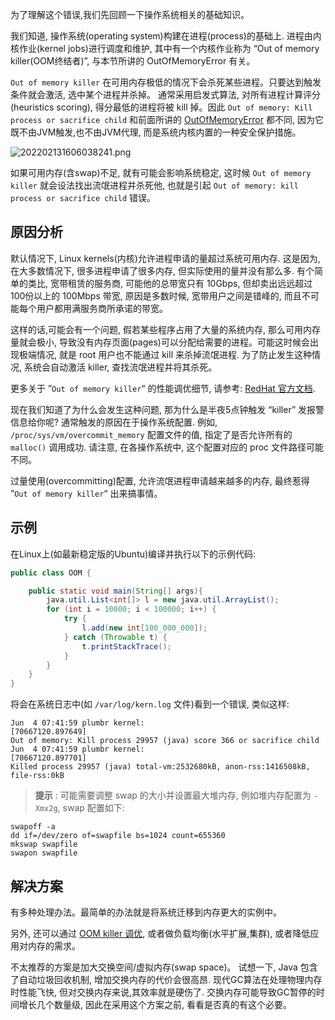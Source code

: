 为了理解这个错误,我们先回顾一下操作系统相关的基础知识。

我们知道, 操作系统(operating system)构建在进程(process)的基础上. 进程由内核作业(kernel jobs)进行调度和维护, 其中有一个内核作业称为 “Out of memory killer(OOM终结者)”, 与本节所讲的 OutOfMemoryError 有关。

`Out of memory killer` 在可用内存极低的情况下会杀死某些进程。只要达到触发条件就会激活, 选中某个进程并杀掉。 通常采用启发式算法, 对所有进程计算评分(heuristics scoring), 得分最低的进程将被 kill 掉。因此 `Out of memory: Kill process or sacrifice child` 和前面所讲的 [OutOfMemoryError](http://blog.csdn.net/renfufei/article/category/5884735) 都不同, 因为它既不由JVM触发,也不由JVM代理, 而是系统内核内置的一种安全保护措施。

![202202131606038241.png](http://image.cmsblogs.com/article/group/common-serial/202202131606038241.png)

如果可用内存(含swap)不足, 就有可能会影响系统稳定, 这时候 `Out of memory killer` 就会设法找出流氓进程并杀死他, 也就是引起 `Out of memory: kill process or sacrifice child` 错误。

## 原因分析

默认情况下, Linux kernels(内核)允许进程申请的量超过系统可用内存. 这是因为,在大多数情况下, 很多进程申请了很多内存, 但实际使用的量并没有那么多. 有个简单的类比, 宽带租赁的服务商, 可能他的总带宽只有 10Gbps, 但却卖出远远超过100份以上的 100Mbps 带宽, 原因是多数时候, 宽带用户之间是错峰的, 而且不可能每个用户都用满服务商所承诺的带宽。

这样的话,可能会有一个问题, 假若某些程序占用了大量的系统内存, 那么可用内存量就会极小, 导致没有内存页面(pages)可以分配给需要的进程。可能这时候会出现极端情况, 就是 root 用户也不能通过 kill 来杀掉流氓进程. 为了防止发生这种情况, 系统会自动激活 killer, 查找流氓进程并将其杀死。

更多关于 ”`Out of memory killer`“ 的性能调优细节, 请参考: [RedHat 官方文档](https://access.redhat.com/site/documentation/en-US/Red_Hat_Enterprise_Linux/6/html/Performance_Tuning_Guide/s-memory-captun.html).

现在我们知道了为什么会发生这种问题, 那为什么是半夜5点钟触发 “killer” 发报警信息给你呢? 通常触发的原因在于操作系统配置. 例如, `/proc/sys/vm/overcommit_memory` 配置文件的值, 指定了是否允许所有的 `malloc()` 调用成功. 请注意, 在各操作系统中, 这个配置对应的 proc 文件路径可能不同。

过量使用(overcommitting)配置, 允许流氓进程申请越来越多的内存, 最终惹得 ”`Out of memory killer`“ 出来搞事情。

## 示例

在Linux上(如最新稳定版的Ubuntu)编译并执行以下的示例代码:

```java
public class OOM {

    public static void main(String[] args){
        java.util.List<int[]> l = new java.util.ArrayList();
        for (int i = 10000; i < 100000; i++) {
            try {
                l.add(new int[100_000_000]);
            } catch (Throwable t) {
                t.printStackTrace();
            }
        }
    }
}
```

将会在系统日志中(如 `/var/log/kern.log` 文件)看到一个错误, 类似这样:

```
Jun  4 07:41:59 plumbr kernel:
[70667120.897649]
Out of memory: Kill process 29957 (java) score 366 or sacrifice child
Jun  4 07:41:59 plumbr kernel:
[70667120.897701]
Killed process 29957 (java) total-vm:2532680kB, anon-rss:1416508kB, file-rss:0kB
```

> **提示** : 可能需要调整 swap 的大小并设置最大堆内存, 例如堆内存配置为 `-Xmx2g`, swap 配置如下:

```
swapoff -a
dd if=/dev/zero of=swapfile bs=1024 count=655360
mkswap swapfile
swapon swapfile
```

## 解决方案

有多种处理办法。最简单的办法就是将系统迁移到内存更大的实例中。

另外, 还可以通过 [OOM killer 调优](https://access.redhat.com/site/documentation/en-US/Red_Hat_Enterprise_Linux/6/html/Performance_Tuning_Guide/s-memory-captun.html), 或者做负载均衡(水平扩展,集群), 或者降低应用对内存的需求。

不太推荐的方案是加大交换空间/虚拟内存(swap space)。 试想一下, Java 包含了自动垃圾回收机制, 增加交换内存的代价会很高昂. 现代GC算法在处理物理内存时性能飞快, 但对交换内存来说,其效率就是硬伤了. 交换内存可能导致GC暂停的时间增长几个数量级, 因此在采用这个方案之前, 看看是否真的有这个必要。